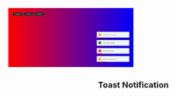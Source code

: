 <div> <img width=50% src="./assets/toast_notification.png" alt="image"> </div>
<div> <div width=50% > <h3 align="center">  Toast Notification </h3> </div></div>
